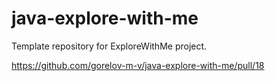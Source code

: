 # java-explore-with-me
Template repository for ExploreWithMe project.

https://github.com/gorelov-m-v/java-explore-with-me/pull/18
